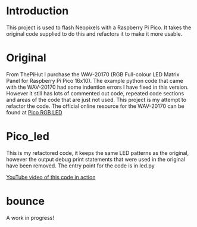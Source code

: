 # Introduction
This project is used to flash Neopixels with a Raspberry Pi Pico. It takes the original code supplied to do this and refactors it to make it more usable.
# Original
From ThePiHut I purchase the  WAV-20170 (RGB Full-colour LED Matrix Panel for Raspberry Pi Pico 16x10). The example python code that came with the WAV-20170 had some indention errors I have fixed in this version. However it still has lots of commented out code, repeated code sections and areas of the code that are just not used. This project is my attempt to refactor the code.
The official online resource for the WAV-20170 can be found at [Pico RGB LED](https://www.waveshare.com/wiki/Pico-RGB-LED)
# Pico_led
This is my refactored code, it keeps the same LED patterns as the original, however the output debug print statements that were used in the original have been removed. The entry point for the code is in led.py

[YouTube video of this code in action](https://youtu.be/JlqCx8ctprE)
# bounce
A work in progress!
